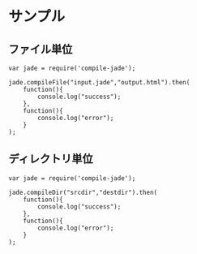 # サンプル

## ファイル単位

	var jade = require('compile-jade');

	jade.compileFile("input.jade","output.html").then(
		function(){
			console.log("success");
		},
		function(){
			console.log("error");
		}
	);

## ディレクトリ単位

	var jade = require('compile-jade');
	
	jade.compileDir("srcdir","destdir").then(
		function(){
			console.log("success");
		},
		function(){
			console.log("error");
		}
	);
	
